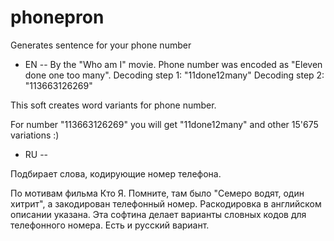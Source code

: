 ﻿# phonepron
Generates sentence for your phone number

- EN --
By the "Who am I" movie.
Phone number was encoded as "Eleven done one too many".
Decoding step 1: "11done12many"
Decoding step 2: "113663126269"

This soft creates word variants for phone number.

For number "113663126269" you will get "11done12many" and other 15'675 variations :)


- RU --

Подбирает слова, кодирующие номер телефона.

По мотивам фильма Кто Я.
Помните, там было "Семеро водят, один хитрит", а закодирован телефонный номер. Раскодировка в английском описании указана.
Эта софтина делает варианты словных кодов для телефонного номера.
Есть и русский вариант.
